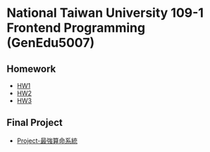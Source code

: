 # National Taiwan University 109-1 Frontend Programming (GenEdu5007)
## Homework
* [HW1](https://quackwilson.github.io/109-1Frontend/Homework/HW1/)
* [HW2](https://quackwilson.github.io/109-1Frontend/Homework/HW2/)
* [HW3](https://quackwilson.github.io/109-1Frontend/Homework/HW3/)

## Final Project
* [Project-最強算命系統](https://quackwilson.github.io/109-1Fronted/final/index.html)
